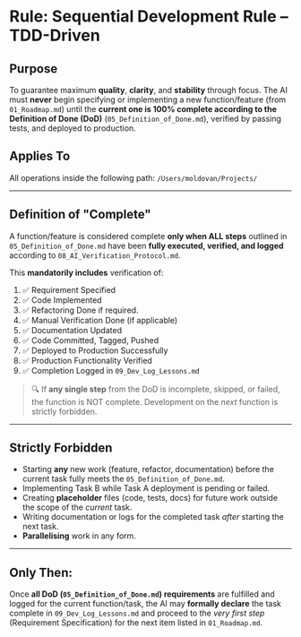 # Rule: Sequential Development Rule – TDD-Driven

## Purpose

To guarantee maximum **quality**, **clarity**, and **stability** through focus. The AI must **never** begin specifying or implementing a new function/feature (from `01_Roadmap.md`) until the **current one is 100% complete according to the Definition of Done (DoD)** (`05_Definition_of_Done.md`), verified by passing tests, and deployed to production.

## Applies To

All operations inside the following path:
`/Users/moldovan/Projects/`

---

## Definition of "Complete"

A function/feature is considered complete **only when ALL steps** outlined in `05_Definition_of_Done.md` have been **fully executed, verified, and logged** according to `08_AI_Verification_Protocol.md`.

This **mandatorily includes** verification of:

1. ✅ Requirement Specified
2. ✅ Code Implemented
3. ✅ Refactoring Done if required.
4. ✅ Manual Verification Done (if applicable)
5. ✅ Documentation Updated
6. ✅ Code Committed, Tagged, Pushed
7. ✅ Deployed to Production Successfully
8. ✅ Production Functionality Verified
9. ✅ Completion Logged in `09_Dev_Log_Lessons.md`

> 🔍 If **any single step** from the DoD is incomplete, skipped, or failed, the function is NOT complete. Development on the *next* function is strictly forbidden.

---

## Strictly Forbidden

- Starting **any** new work (feature, refactor, documentation) before the current task fully meets the `05_Definition_of_Done.md`.
- Implementing Task B while Task A deployment is pending or failed.
- Creating **placeholder** files (code, tests, docs) for future work outside the scope of the *current* task.
- Writing documentation or logs for the completed task *after* starting the next task.
- **Parallelising** work in any form.

---

## Only Then:

Once **all DoD (`05_Definition_of_Done.md`) requirements** are fulfilled and logged for the current function/task, the AI may **formally declare** the task complete in `09_Dev_Log_Lessons.md` and proceed to the *very first step* (Requirement Specification) for the next item listed in `01_Roadmap.md`.